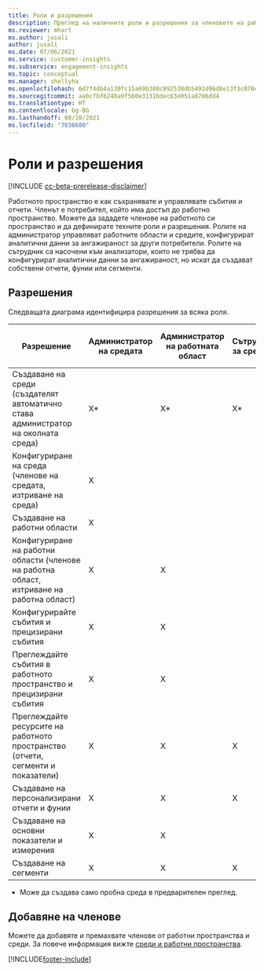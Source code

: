 ```yaml
---
title: Роли и разрешения
description: Преглед на наличните роли и разрешения за членовете на работното пространство.
ms.reviewer: mhart
ms.author: jusali
author: jusali
ms.date: 07/06/2021
ms.service: customer-insights
ms.subservice: engagement-insights
ms.topic: conceptual
ms.manager: shellyha
ms.openlocfilehash: 6d7f4db4a130fc15a69b380c892538db5492d96d8e13f3c070c6a6b9bd098371
ms.sourcegitcommit: aa0cfbf6240a9f560e3131bdec63e051a8786dd4
ms.translationtype: HT
ms.contentlocale: bg-BG
ms.lasthandoff: 08/10/2021
ms.locfileid: "7036680"
---
```

# <a name="roles-and-permissions"></a>Роли и разрешения

[!INCLUDE [cc-beta-prerelease-disclaimer](includes/cc-beta-prerelease-disclaimer.md)]

Работното пространство е как съхранявате и управлявате събития и отчети. Членът е потребител, който има достъп до работно пространство. Можете да зададете членове на работното си пространство и да дефинирате техните роли и разрешения. Ролите на администратор управляват работните области и средите, конфигурират аналитични данни за ангажираност за други потребители. Ролите на сътрудник са насочени към анализатори, които не трябва да конфигурират аналитични данни за ангажираност, но искат да създават собствени отчети, фунии или сегменти.

## <a name="permissions"></a>Разрешения
  
Следващата диаграма идентифицира разрешения за всяка роля. 

| Разрешение | Администратор на средата | Администратор на работната област | Сътрудник за средата | Сътрудник в работната област | 
|--|--|--|--|--|
| Създаване на среди (създателят автоматично става администратор на околната среда) | X* | X* | X* | X* |  
| Конфигуриране на среда (членове на средата, изтриване на среда) | X |  |  |  |  
| Създаване на работни области | X |  |  |  |  
| Конфигуриране на работни области (членове на работна област, изтриване на работна област) | X | X |  |  |  
| Конфигурирайте събития и прецизирани събития | X | X | |  |  
| Преглеждайте събития в работното пространство и прецизирани събития | X | X | |  |  
| Преглеждайте ресурсите на работното пространство (отчети, сегменти и показатели)| X | X | X | X |  
| Създаване на персонализирани отчети и фунии | X | X | X | X |  
| Създаване на основни показатели и измерения| X | X |  |  |  
| Създаване на сегменти| X | X | X | X |  

* Може да създава само пробна среда в предварителен преглед. 

## <a name="add-members"></a>Добавяне на членове

Можете да добавяте и премахвате членове от работни пространства и среди. За повече информация вижте [среди и работни пространства](manage-environments-workspaces.md).


[!INCLUDE[footer-include](../includes/footer-banner.md)]

